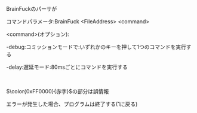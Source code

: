 BrainFuckのパーサが

コマンドパラメータ:BrainFuck &lt;FileAddress&gt; &lt;command&gt;

&lt;command&gt;(オプション):

-debug:コミッションモードで:いずれかのキーを押して1つのコマンドを実行する

-delay:遅延モード:80msごとにコマンドを実行する

<br>

$\color{0xFF0000}{赤字}$の部分は誤情報

エラーが発生した場合、プログラムは終了する(1に戻る)

